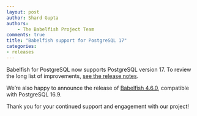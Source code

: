 ```yaml
---
layout: post
author: Shard Gupta
authors: 
    - The Babelfish Project Team
comments: true
title: "Babelfish support for PostgreSQL 17"
categories:
- releases
---
```

 Babelfish for PostgreSQL now supports PostgreSQL version 17. To review the long list of improvements, [see the release notes](https://github.com/babelfish-for-postgresql/babelfish-for-postgresql/releases/tag/BABEL_5_2_0__PG_17_5).

We’re also happy to announce the release of [Babelfish 4.6.0](https://github.com/babelfish-for-postgresql/babelfish-for-postgresql/releases/tag/BABEL_4_6_0__PG_16_9), compatible with PostgreSQL 16.9.

Thank you for your continued support and engagement with our project!
 

